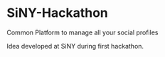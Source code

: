 SiNY-Hackathon
==============

Common Platform to manage all your social profiles

Idea developed at SiNY during first hackathon.
